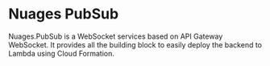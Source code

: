 # Nuages PubSub

Nuages.PubSub is a WebSocket services based on API Gateway WebSocket. It provides all the building block to easily deploy the backend to Lambda using Cloud Formation.




